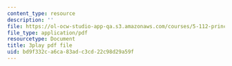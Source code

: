 ```yaml
---
content_type: resource
description: ''
file: https://ol-ocw-studio-app-qa.s3.amazonaws.com/courses/5-112-principles-of-chemical-science-fall-2005/bd9f332ca6ca83adc3cd22c98d29a59f_u95Cxl2IeNc.pdf
file_type: application/pdf
resourcetype: Document
title: 3play pdf file
uid: bd9f332c-a6ca-83ad-c3cd-22c98d29a59f
---
```

